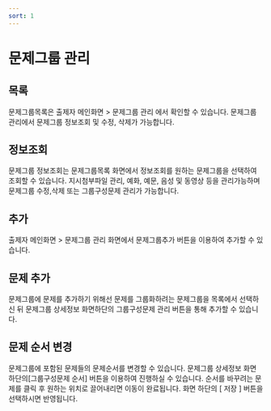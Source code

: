 ```yaml
---
sort: 1
---
```


# 문제그룹 관리


## 목록
문제그룹목록은 출제자 메인화면 > 문제그룹 관리 에서 확인할 수 있습니다. 문제그룹 관리에서 문제그룹 정보조회 및 수정, 삭제가 가능합니다.

## 정보조회
문제그룹 정보조회는 문제그룹목록 화면에서 정보조회를 원하는 문제그룹을 선택하여 조회할 수 있습니다. 지시첨부파일 관리, 예화, 예문, 음성 및 동영상 등을 관리가능하며 문제그룹 수정,삭제 또는 그룹구성문제 관리가 가능합니다. 

## 추가
출제자 메인화면 > 문제그룹 관리 화면에서 문제그룹추가 버튼을 이용하여 추가할 수 있습니다. 
## 문제 추가
문제그룹에 문제를 추가하기 위해선 문제를 그룹화하려는 문제그룹을 목록에서 선택하신 뒤 문제그룹 상세정보 화면하단의 그룹구성문제 관리 버튼을 통해 추가할 수 있습니다.
## 문제 순서 변경
문제그룹에 포함된 문제들의 문제순서를 변경할 수 있습니다. 문제그룹 상세정보 화면 하단의[그룹구성문제 순서] 버튼을 이용하여 진행하실 수 있습니다. 순서를 바꾸려는 문제를 클릭 후 원하는 위치로 끌어내리면 이동이 완료됩니다. 화면 하단의 [ 저장 ] 버튼을 선택하시면 반영됩니다.